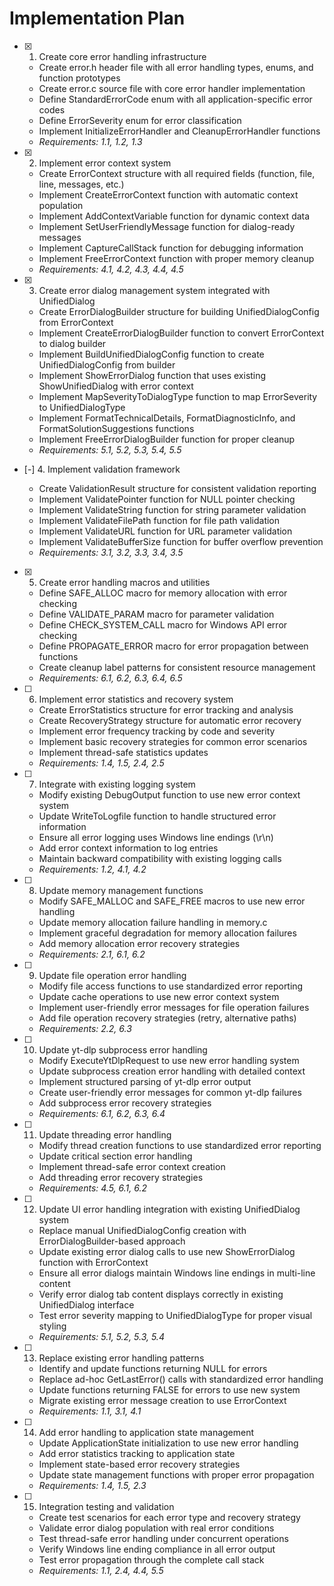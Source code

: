 # Implementation Plan

- [x] 1. Create core error handling infrastructure

  - Create error.h header file with all error handling types, enums, and function prototypes
  - Create error.c source file with core error handler implementation
  - Define StandardErrorCode enum with all application-specific error codes
  - Define ErrorSeverity enum for error classification
  - Implement InitializeErrorHandler and CleanupErrorHandler functions
  - _Requirements: 1.1, 1.2, 1.3_

- [x] 2. Implement error context system
  - Create ErrorContext structure with all required fields (function, file, line, messages, etc.)
  - Implement CreateErrorContext function with automatic context population
  - Implement AddContextVariable function for dynamic context data
  - Implement SetUserFriendlyMessage function for dialog-ready messages
  - Implement CaptureCallStack function for debugging information
  - Implement FreeErrorContext function with proper memory cleanup
  - _Requirements: 4.1, 4.2, 4.3, 4.4, 4.5_

- [x] 3. Create error dialog management system integrated with UnifiedDialog

  - Create ErrorDialogBuilder structure for building UnifiedDialogConfig from ErrorContext
  - Implement CreateErrorDialogBuilder function to convert ErrorContext to dialog builder
  - Implement BuildUnifiedDialogConfig function to create UnifiedDialogConfig from builder
  - Implement ShowErrorDialog function that uses existing ShowUnifiedDialog with error context
  - Implement MapSeverityToDialogType function to map ErrorSeverity to UnifiedDialogType
  - Implement FormatTechnicalDetails, FormatDiagnosticInfo, and FormatSolutionSuggestions functions
  - Implement FreeErrorDialogBuilder function for proper cleanup
  - _Requirements: 5.1, 5.2, 5.3, 5.4, 5.5_

- [-] 4. Implement validation framework



  - Create ValidationResult structure for consistent validation reporting
  - Implement ValidatePointer function for NULL pointer checking
  - Implement ValidateString function for string parameter validation
  - Implement ValidateFilePath function for file path validation
  - Implement ValidateURL function for URL parameter validation
  - Implement ValidateBufferSize function for buffer overflow prevention
  - _Requirements: 3.1, 3.2, 3.3, 3.4, 3.5_

- [x] 5. Create error handling macros and utilities




  - Define SAFE_ALLOC macro for memory allocation with error checking
  - Define VALIDATE_PARAM macro for parameter validation
  - Define CHECK_SYSTEM_CALL macro for Windows API error checking
  - Define PROPAGATE_ERROR macro for error propagation between functions
  - Create cleanup label patterns for consistent resource management
  - _Requirements: 6.1, 6.2, 6.3, 6.4, 6.5_

- [ ] 6. Implement error statistics and recovery system
  - Create ErrorStatistics structure for error tracking and analysis
  - Create RecoveryStrategy structure for automatic error recovery
  - Implement error frequency tracking by code and severity
  - Implement basic recovery strategies for common error scenarios
  - Implement thread-safe statistics updates
  - _Requirements: 1.4, 1.5, 2.4, 2.5_

- [ ] 7. Integrate with existing logging system
  - Modify existing DebugOutput function to use new error context system
  - Update WriteToLogfile function to handle structured error information
  - Ensure all error logging uses Windows line endings (\r\n)
  - Add error context information to log entries
  - Maintain backward compatibility with existing logging calls
  - _Requirements: 1.2, 4.1, 4.2_

- [ ] 8. Update memory management functions
  - Modify SAFE_MALLOC and SAFE_FREE macros to use new error handling
  - Update memory allocation failure handling in memory.c
  - Implement graceful degradation for memory allocation failures
  - Add memory allocation error recovery strategies
  - _Requirements: 2.1, 6.1, 6.2_

- [ ] 9. Update file operation error handling
  - Modify file access functions to use standardized error reporting
  - Update cache operations to use new error context system
  - Implement user-friendly error messages for file operation failures
  - Add file operation recovery strategies (retry, alternative paths)
  - _Requirements: 2.2, 6.3_

- [ ] 10. Update yt-dlp subprocess error handling
  - Modify ExecuteYtDlpRequest to use new error handling system
  - Update subprocess creation error handling with detailed context
  - Implement structured parsing of yt-dlp error output
  - Create user-friendly error messages for common yt-dlp failures
  - Add subprocess error recovery strategies
  - _Requirements: 6.1, 6.2, 6.3, 6.4_

- [ ] 11. Update threading error handling
  - Modify thread creation functions to use standardized error reporting
  - Update critical section error handling
  - Implement thread-safe error context creation
  - Add threading error recovery strategies
  - _Requirements: 4.5, 6.1, 6.2_

- [ ] 12. Update UI error handling integration with existing UnifiedDialog system
  - Replace manual UnifiedDialogConfig creation with ErrorDialogBuilder-based approach
  - Update existing error dialog calls to use new ShowErrorDialog function with ErrorContext
  - Ensure all error dialogs maintain Windows line endings in multi-line content
  - Verify error dialog tab content displays correctly in existing UnifiedDialog interface
  - Test error severity mapping to UnifiedDialogType for proper visual styling
  - _Requirements: 5.1, 5.2, 5.3, 5.4_

- [ ] 13. Replace existing error handling patterns
  - Identify and update functions returning NULL for errors
  - Replace ad-hoc GetLastError() calls with standardized error handling
  - Update functions returning FALSE for errors to use new system
  - Migrate existing error message creation to use ErrorContext
  - _Requirements: 1.1, 3.1, 4.1_

- [ ] 14. Add error handling to application state management
  - Update ApplicationState initialization to use new error handling
  - Add error statistics tracking to application state
  - Implement state-based error recovery strategies
  - Update state management functions with proper error propagation
  - _Requirements: 1.4, 1.5, 2.3_

- [ ] 15. Integration testing and validation
  - Create test scenarios for each error type and recovery strategy
  - Validate error dialog population with real error conditions
  - Test thread-safe error handling under concurrent operations
  - Verify Windows line ending compliance in all error output
  - Test error propagation through the complete call stack
  - _Requirements: 1.1, 2.4, 4.4, 5.5_
